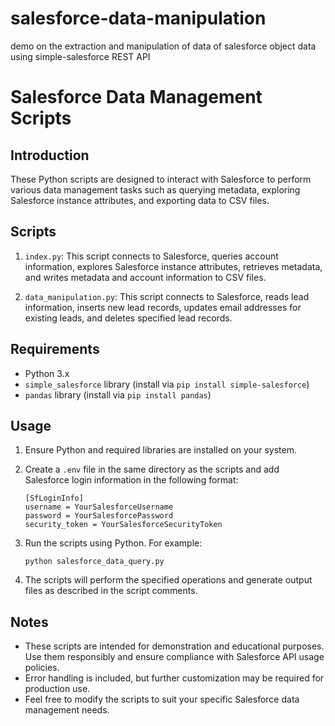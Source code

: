 # salesforce-data-manipulation
demo on the extraction and manipulation of data of salesforce object data using simple-salesforce REST API

# Salesforce Data Management Scripts

## Introduction

These Python scripts are designed to interact with Salesforce to perform various data management tasks such as querying metadata, exploring Salesforce instance attributes, and exporting data to CSV files.

## Scripts

1. `index.py`: This script connects to Salesforce, queries account information, explores Salesforce instance attributes, retrieves metadata, and writes metadata and account information to CSV files.

2. `data_manipulation.py`: This script connects to Salesforce, reads lead information, inserts new lead records, updates email addresses for existing leads, and deletes specified lead records.

## Requirements

- Python 3.x
- `simple_salesforce` library (install via `pip install simple-salesforce`)
- `pandas` library (install via `pip install pandas`)

## Usage

1. Ensure Python and required libraries are installed on your system.
2. Create a `.env` file in the same directory as the scripts and add Salesforce login information in the following format:

    ```
    [SfLoginInfo]
    username = YourSalesforceUsername
    password = YourSalesforcePassword
    security_token = YourSalesforceSecurityToken
    ```

3. Run the scripts using Python. For example:

    ```
    python salesforce_data_query.py
    ```

4. The scripts will perform the specified operations and generate output files as described in the script comments.

## Notes

- These scripts are intended for demonstration and educational purposes. Use them responsibly and ensure compliance with Salesforce API usage policies.
- Error handling is included, but further customization may be required for production use.
- Feel free to modify the scripts to suit your specific Salesforce data management needs.

